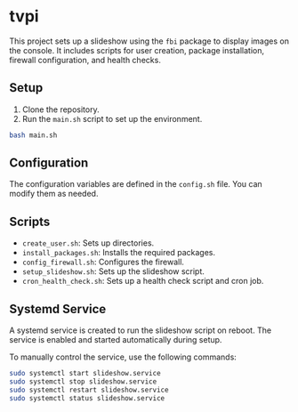 # tvpi

This project sets up a slideshow using the `fbi` package to display images on the console. It includes scripts for user creation, package installation, firewall configuration, and health checks.

## Setup

1. Clone the repository.
2. Run the `main.sh` script to set up the environment.

```bash
bash main.sh
```

## Configuration

The configuration variables are defined in the `config.sh` file. You can modify them as needed.

## Scripts

- `create_user.sh`: Sets up directories.
- `install_packages.sh`: Installs the required packages.
- `config_firewall.sh`: Configures the firewall.
- `setup_slideshow.sh`: Sets up the slideshow script.
- `cron_health_check.sh`: Sets up a health check script and cron job.

## Systemd Service

A systemd service is created to run the slideshow script on reboot. The service is enabled and started automatically during setup.

To manually control the service, use the following commands:

```bash
sudo systemctl start slideshow.service
sudo systemctl stop slideshow.service
sudo systemctl restart slideshow.service
sudo systemctl status slideshow.service
```
